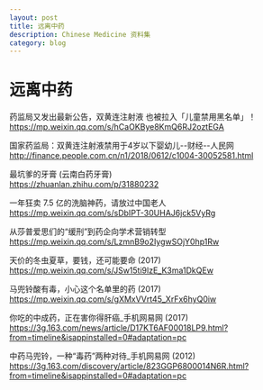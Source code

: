 ```yaml
---
layout: post
title: 远离中药
description: Chinese Medicine 资料集
category: blog
---
```


# 远离中药

药监局又发出最新公告，双黄连注射液 也被拉入「儿童禁用黑名单」！
https://mp.weixin.qq.com/s/hCaOKBye8KmQ6RJ2oztEGA

国家药监局：双黄连注射液禁用于4岁以下婴幼儿--财经--人民网  
http://finance.people.com.cn/n1/2018/0612/c1004-30052581.html

 
最坑爹的牙膏 (云南白药牙膏)  
https://zhuanlan.zhihu.com/p/31880232


一年狂卖 7.5 亿的洗脑神药，请放过中国老人   
https://mp.weixin.qq.com/s/sDbIPT-30UHAJ6jck5VyRg


从莎普爱思们的“缓刑”到药企向学术营销转型   
https://mp.weixin.qq.com/s/LzmnB9o2IygwSOjY0hp1Rw


天价的冬虫夏草，要钱，还可能要命  (2017)  
https://mp.weixin.qq.com/s/JSw15ti9lzE_K3ma1DkQEw


马兜铃酸有毒，小心这个名单里的药  (2017)  
https://mp.weixin.qq.com/s/gXMxVVrt45_XrFx6hyQ0iw



你吃的中成药，正在害你得肝癌_手机网易网 (2017)
https://3g.163.com/news/article/D17KT6AF00018LP9.html?from=timeline&isappinstalled=0#adaptation=pc


中药马兜铃，一种“毒药”两种对待_手机网易网 (2012)
https://3g.163.com/discovery/article/823GGP6800014N6R.html?from=timeline&isappinstalled=0#adaptation=pc



